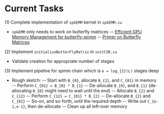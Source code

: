 # Current Tasks
(1) Complete implementation of `spGEMM` kernel in `spGEMM.cu`
- `spGEMM` only needs to work on butterfly matrices
-- [Efficient GPU Memory Management for butterfly-spmm](https://arxiv.org/pdf/2405.15013v1)
-- [Primer on Butterfly Matrices](https://dawn.cs.stanford.edu/2019/06/13/butterfly/)

(2) Implement `initializeButterFlyMatrix` in `initCSR.cu`
- Validate creation for appropriate number of stages

(3) Implement pipeline for spmm chain which is `e = log_{2}(L)` stages deep
- Rough sketch:
-- Start with `B_{0}`, allocate `B_{1}`, and `C_{01}` in memory
-- Perform `C_{01} = B_{0} * B_{1}`
-- De-allocate `B_{0}`, and `B_{1}` (de-allocating `B_{0}` might need to wait until the end)
-- Allocate `B_{2}` and `C_{12}`
-- Perform `C_{12} = C_{01} * B_{2}`
-- De-allocate `B_{2}` and `C_{01}`
-- So-on, and so-forth, until the required depth
-- Write out `C_{e-2,e-1}`, then de-allocate 
-- Clean up all left-over memory

